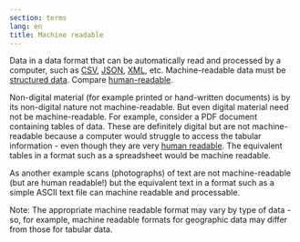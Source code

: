 ```yaml
---
section: terms
lang: en
title: Machine readable
---
```


Data in a data format that can be automatically read and processed by a computer, such as [CSV](../csv/), [JSON](../json/), [XML](../xml/), etc. Machine-readable data must be [structured data](../structured-data/). Compare [human-readable][hr].

[hr]: ../human-readable/

Non-digital material (for example printed or hand-written documents) is by its non-digital nature not machine-readable. But even digital material need not be machine-readable. For example, consider a PDF document containing tables of data. These are definitely digital but are not machine-readable because a computer would struggle to access the tabular information - even though they are very [human readable][hr]. The equivalent tables in a format such as a spreadsheet would be machine readable.

As another example scans (photographs) of text are not machine-readable (but are human readable!) but the equivalent text in a format such as a simple ASCII text file can machine readable and processable.

Note: The appropriate machine readable format may vary by type of data - so, for example, machine readable formats for geographic data may differ from those for tabular data.
